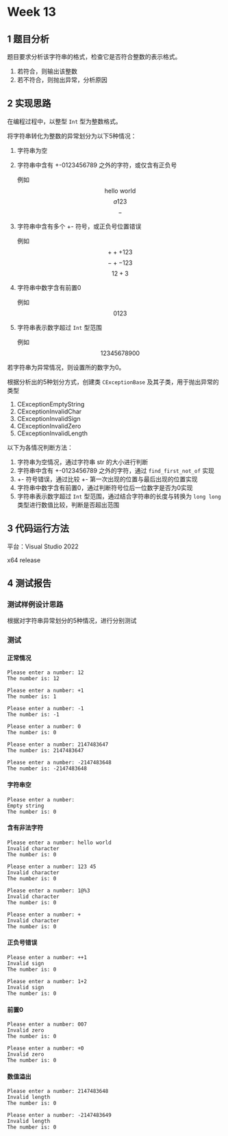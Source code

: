 # Week 13

## 1 题目分析

题目要求分析该字符串的格式，检查它是否符合整数的表示格式。

1. 若符合，则输出该整数
2. 若不符合，则抛出异常，分析原因

## 2 实现思路

在编程过程中，以整型 `Int` 型为整数格式。

将字符串转化为整数的异常划分为以下5种情况：

1. 字符串为空
   $$  $$


2. 字符串中含有 $\text{+-0123456789}$ 之外的字符，或仅含有正负号

   例如
   $$ \text{hello world} $$
   $$ a123 $$
   $$ - $$

3. 字符串中含有多个 $\text{+-}$ 符号，或正负号位置错误

   例如
   $$ +++123 $$
   $$ -+-123 $$
   $$ 12+3 $$


4. 字符串中数字含有前置0

   例如
   $$ 0123 $$

5. 字符串表示数字超过 `Int` 型范围

   例如
   $$ 12345678900 $$

若字符串为异常情况，则设置所的数字为0。

根据分析出的5种划分方式，创建类 `CExceptionBase` 及其子类，用于抛出异常的类型

1. CExceptionEmptyString
2. CExceptionInvalidChar
3. CExceptionInvalidSign
4. CExceptionInvalidZero
5. CExceptionInvalidLength

以下为各情况判断方法：

1. 字符串为空情况，通过字符串 $\text{str}$ 的大小进行判断
2. 字符串中含有 $\text{+-0123456789}$ 之外的字符，通过 `find_first_not_of` 实现
3.  $\text{+-}$ 符号错误，通过比较 $\text{+-}$ 第一次出现的位置与最后出现的位置实现
4. 字符串中数字含有前置0，通过判断符号位后一位数字是否为0实现
5. 字符串表示数字超过 `Int` 型范围，通过结合字符串的长度与转换为 `long long` 类型进行数值比较，判断是否超出范围

## 3 代码运行方法

 平台：Visual Studio 2022

 x64 release

## 4 测试报告

### 测试样例设计思路

根据对字符串异常划分的5种情况，进行分别测试

### 测试

#### 正常情况

```
Please enter a number: 12
The number is: 12
```

```
Please enter a number: +1
The number is: 1
```

```
Please enter a number: -1
The number is: -1
```

```
Please enter a number: 0
The number is: 0
```

```
Please enter a number: 2147483647
The number is: 2147483647
```

```
Please enter a number: -2147483648
The number is: -2147483648
```

#### 字符串空

```
Please enter a number:
Empty string
The number is: 0
```

#### 含有非法字符

```
Please enter a number: hello world
Invalid character
The number is: 0
```

```
Please enter a number: 123 45
Invalid character
The number is: 0
```

```
Please enter a number: 1@%3
Invalid character
The number is: 0
```

```
Please enter a number: +
Invalid character
The number is: 0
```


#### 正负号错误

```
Please enter a number: ++1
Invalid sign
The number is: 0
```

```
Please enter a number: 1+2
Invalid sign
The number is: 0
```



#### 前置0

```
Please enter a number: 007
Invalid zero
The number is: 0
```

```
Please enter a number: +0
Invalid zero
The number is: 0
```

#### 数值溢出

```
Please enter a number: 2147483648
Invalid length
The number is: 0
```

```
Please enter a number: -2147483649
Invalid length
The number is: 0
```
